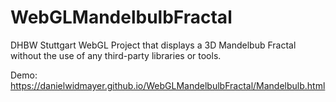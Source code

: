 # WebGLMandelbulbFractal
DHBW Stuttgart WebGL Project that displays a 3D Mandelbub Fractal without the use of any third-party libraries or tools.

Demo: https://danielwidmayer.github.io/WebGLMandelbulbFractal/Mandelbulb.html

